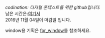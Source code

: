 _codination: 디지털 콘테스트를 위한 github입니다._  
남은 시간은:[여기서](http://jsdn.space/dicon.html "웹사이트")  
2016년 11월 04일이 마감일 입니다.  
  
window용 기획은 [for_window](https://github.com/jaminn/codination/tree/master/for_win "for_win")를 참조하세요.
